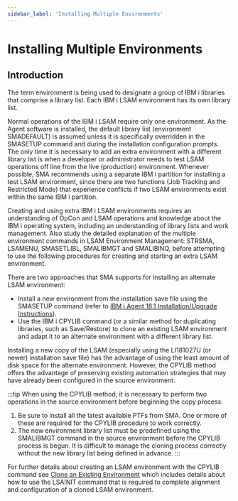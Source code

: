 ```yaml
---
sidebar_label: 'Installing Multiple Environments'
---
```


# Installing Multiple Environments

## Introduction

The term environment is being used to designate a group of IBM i libraries that comprise a library list. Each IBM i LSAM environment has its own library list.

Normal operations of the IBM i LSAM require only one environment. As the Agent software is installed, the default library list (environment SMADEFAULT) is assumed unless it is specifically overridden in the SMASETUP command and during the installation configuration prompts. The only time it is necessary to add an extra environment with a different library list is when a developer or administrator needs to test LSAM operations off line from the live (production) environment. Whenever possible, SMA recommends using a separate IBM i partition for installing a test LSAM environment, since there are two functions (Job Tracking and Restricted Mode) that experience conflicts if two LSAM environments exist within the same IBM i partition.

Creating and using extra IBM i LSAM environments requires an understanding of OpCon and LSAM operations and knowledge about the IBM i operating system, including an understanding of library lists and work management. Also study the detailed explanation of the multiple environment commands in LSAM Environment Management: STRSMA, LSAMENU, SMASETLIBL, SMALIBMGT and SMALIBINQ, before attempting to use the following procedures for creating and starting an extra LSAM environment.

There are two approaches that SMA supports for installing an alternate LSAM environment:

- Install a new environment from the installation save file using the SMASETUP command (refer to [IBM i Agent 18.1 Installation/Upgrade Instructions](../installation/installation.md)).
- Use the IBM i CPYLIB command (or a similar method for duplicating libraries, such as Save/Restore) to clone an existing LSAM environment and adapt it to an alternate environment with a different library list.

Installing a new copy of the LSAM (especially using the LI181027U (or newer) installation save file) has the advantage of using the least amount of disk space for the alternate environment. However, the CPYLIB method offers the advantage of preserving existing automation strategies that may have already been configured in the source environment.

:::tip
When using the CPYLIB method, it is necessary to perform two operations in the source environment before beginning the copy process:

1. Be sure to install all the latest available PTFs from SMA. One or more of these are required for the CPYLIB procedure to work correctly.
2. The new environment library list must be predefined using the SMALIBMGT command in the source environment before the CPYLIB process is begun. It is difficult to manage the cloning process correctly without the new library list being defined in advance.
:::

For further details about creating an LSAM environment with the CPYLIB command see [Clone an Existing Environment](/reference/multiple-environments-how-to-add-an-lsam-environment#method-2-clone-an-existing-environment) which includes details about how to use the LSAINIT command that is required to complete alignment and configuration of a cloned LSAM environment.